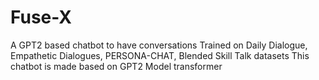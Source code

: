 # Fuse-X
A GPT2 based chatbot to have conversations 
Trained on Daily Dialogue, Empathetic Dialogues, PERSONA-CHAT, Blended Skill Talk datasets
This chatbot is made based on GPT2 Model transformer
